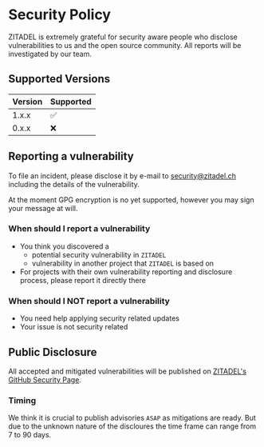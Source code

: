 # Security Policy

ZITADEL is extremely grateful for security aware people who disclose vulnerabilities to us and the open source community. All reports will be investigated by our team.

## Supported Versions

| Version | Supported          |
| ------- | ------------------ |
| 1.x.x   | :white_check_mark: |
| 0.x.x   | :x:                |

## Reporting a vulnerability

To file an incident, please disclose it by e-mail to [security@zitadel.ch](mailto:security@zitadel.ch) including the  details of the vulnerability.

At the moment GPG encryption is no yet supported, however you may sign your message at will.

### When should I report a vulnerability

- You think you discovered a
  - potential security vulnerability in `ZITADEL`
  - vulnerability in another project that `ZITADEL` is based on
- For projects with their own vulnerability reporting and disclosure process, please report it directly there

### When should I NOT report a vulnerability

- You need help applying security related updates
- Your issue is not security related

## Public Disclosure

All accepted and mitigated vulnerabilities will be published on [ZITADEL's GitHub Security Page](https://github.com/caos/zitadel/security/advisories).

### Timing

We think it is crucial to publish advisories `ASAP` as mitigations are ready. But due to the unknown nature of the discloures the time frame can range from 7 to 90 days.
